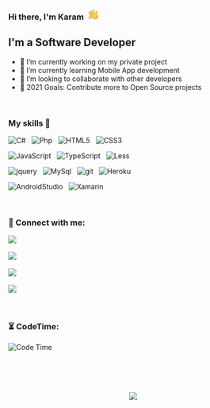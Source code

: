 ### Hi there, I'm Karam <img style="vertical-align:bottom;" title="C#" width="30px" src="hi.gif" />

## I'm a Software Developer
- 🔭 I’m currently working on my private project
- 🌱 I’m currently learning Mobile App development
- 👯 I’m looking to collaborate with other developers
- 🥅 2021 Goals: Contribute more to Open Source projects

<br />

### My skills 🚀
![C#](https://img.shields.io/badge/-CSharp-239120?style=for-the-badge&logo=c-sharp&logoColor=white) &nbsp;
![Php](https://img.shields.io/badge/-php-4F5B93?style=for-the-badge&logo=php&logoColor=white) &nbsp;
![HTML5](https://img.shields.io/badge/HTML5-E34F26?style=for-the-badge&logo=html5&logoColor=white) &nbsp;
![CSS3](https://img.shields.io/badge/css3-1572B6?style=for-the-badge&logo=css3&logoColor=white) &nbsp;

![JavaScript](https://img.shields.io/badge/-JavaScript-F7DF1E?style=for-the-badge&logo=javascript&logoColor=black) &nbsp;
![TypeScript](https://img.shields.io/badge/-TypeScript-3178C6?style=for-the-badge&logo=typescript&logoColor=white) &nbsp;
![Less](https://img.shields.io/badge/less-1D365D?style=for-the-badge&logo=less&logoColor=white) &nbsp;

![jquery](https://img.shields.io/badge/-jquery-0769AD?style=for-the-badge&logo=jquery&logoColor=white) &nbsp;
![MySql](https://img.shields.io/badge/-mysql-4479A1?style=for-the-badge&logo=mysql&logoColor=white) &nbsp;
![git](https://img.shields.io/badge/-git-F05032?style=for-the-badge&logo=git&logoColor=white) &nbsp;
![Heroku](https://img.shields.io/badge/Heroku-430098?style=for-the-badge&logo=heroku&logoColor=white) &nbsp;

![AndroidStudio](https://img.shields.io/badge/-Android%20Studio-3DDC84?style=for-the-badge&logo=android-studio&logoColor=white) &nbsp;
![Xamarin](https://img.shields.io/badge/-Xamarin-3498DB?style=for-the-badge&logo=xamarin&logoColor=white) &nbsp;



<br />

### 📱 Connect with me:

<a href="https://www.instagram.com/karam.alhamoud/"><img src="https://img.shields.io/badge/instagram%20@karam.alhamoud-E4405F?style=for-the-badge&logo=instagram&logoColor=white"/></a>

<a href="#"><img src="https://img.shields.io/badge/facebook%20@karam.alhamoud-1877F2?style=for-the-badge&logo=facebook&logoColor=white"/></a>

<a href="#"><img src="https://img.shields.io/badge/twitter%20@karam.alhamoud-1DA1F2?style=for-the-badge&logo=twitter&logoColor=white"/></a>

<a href="#"><img src="https://img.shields.io/badge/whatsapp%20@karam.alhamoud-25D366?style=for-the-badge&logo=whatsapp&logoColor=white"/></a>


<br />

### ⏳ CodeTime:
<img alt="Code Time" src="https://img.shields.io/endpoint?style=for-the-badge&url=https://codetime-api.datreks.com/badge/1106?logoColor=white%26project=%26recentMS=0%26showProject=false" />


<br />
<br />


<!-- ### ⚒ My Portfolio

<p align="left">
<a href="https://savio.xyz/introducing-hashtree-link-tree-for-all-hashnode-users" title="Introducing Hashtree - Link tree for all hashnode users ✌"><img src="https://cdn.hashnode.com/res/hashnode/image/upload/v1616835612451/d7DiMhtk-.png" alt="Introducing Hashtree - Link tree for all hashnode users ✌" width="250px" align="left" /></a>
<a href="https://savio.xyz/introducing-hashtree-link-tree-for-all-hashnode-users" title="Introducing Hashtree - Link tree for all hashnode users ✌"><strong>Introducing Hashtree - Link tree for all hashnode users ✌</strong></a>
<br/> Hello Devs 👋
This is Savio here. I'm young dev with an intention
to enhance as a successful web developer. I love building web apps with React... </p> <br/> <br/> -->



<br />
<br />
<br />

<p align='center'><img src='https://visitor-badge.laobi.icu/badge?page_id=karamalhamoud'></p>